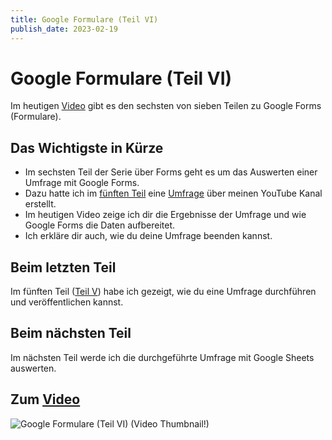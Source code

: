 ```yaml
---
title: Google Formulare (Teil VI)
publish_date: 2023-02-19
---
```


# Google Formulare (Teil VI)

Im heutigen [Video](https://youtu.be/b4vhtEMPrUQ) gibt es den sechsten von sieben Teilen zu Google Forms (Formulare). 

## Das Wichtigste in Kürze

- Im sechsten Teil der Serie über Forms geht es um das Auswerten einer Umfrage mit Google Forms.
- Dazu hatte ich im [fünften Teil](https://youtu.be/PlyHnc14Gw4) eine [Umfrage](https://forms.gle/JQL6JARhRZ9HibmV7) über meinen YouTube Kanal erstellt.
- Im heutigen Video zeige ich dir die Ergebnisse der Umfrage und wie Google Forms die Daten aufbereitet.
- Ich erkläre dir auch, wie du deine Umfrage beenden kannst. 

## Beim letzten Teil

Im fünften Teil ([Teil V](https://youtu.be/PlyHnc14Gw4)) habe ich gezeigt, wie du eine Umfrage durchführen und veröffentlichen kannst.

## Beim nächsten Teil

Im nächsten Teil werde ich die durchgeführte Umfrage mit Google Sheets auswerten.

## Zum [Video](https://youtu.be/b4vhtEMPrUQ)

![Google Formulare (Teil VI) (Video Thumbnail!)](../thumbnails/Fertig453.jpg "Google Formulare (Teil VI) (Video Thumbnail!)")